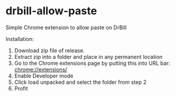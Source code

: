 # drbill-allow-paste
Simple Chrome extension to allow paste on DrBill

Installation: 
1. Download zip file of release. 
2. Extract zip into a folder and place in any permanent location
3. Go to the Chrome extensions page by putting this into URL bar:  [chrome://extensions/](chrome://extensions/)
4. Enable Developer mode
5. Click load unpacked and select the folder from step 2
6. Profit
 
